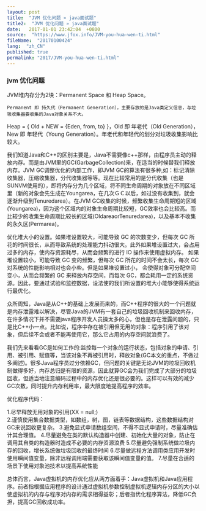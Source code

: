```yaml
---
layout: post
title:  "JVM 优化问题 » java面试题"
title2:  "JVM 优化问题 » java面试题"
date:   2017-01-01 23:42:04  +0800
source:  "https://www.jfox.info/JVM-you-hua-wen-ti.html"
fileName:  "20170100424"
lang:  "zh_CN"
published: true
permalink: "2017/JVM-you-hua-wen-ti.html"
---
```




### jvm 优化问题

JVM堆内存分为2块：Permanent Space 和 Heap Space。

    Permanent 即 持久代（Permanent Generation），主要存放的是Java类定义信息，与垃圾收集器要收集的Java对象关系不大。
Heap = { Old + NEW = {Eden, from, to} }，Old 即 年老代（Old Generation），New 即 年轻代（Young Generation）。年老代和年轻代的划分对垃圾收集影响比较大。

我们知道Java和C++的区别主要是，Java不需要像c++那样，由程序员主动的释放内存。而是由JVM里的GC(GarbageCollection)来，在适当的时候替我们释放内存。JVM GC调整优化的内部工作，即JVM GC的算法有很多种,如：标记清除收集器，压缩收集器，分代收集器等等。现在比较常用的是分代收集（也是SUNVM使用的），即将内存分为几个区域，将不同生命周期的对象放在不同区域里（新的对象会先生成在Youngarea，在几次ＧＣ以后，如过没有收集到，就会逐渐升级到Tenuredarea）。在JVM GC收集的时候，频繁收集生命周期短的区域(Youngarea)，因为这个区域内的对象生命周期比较短，GC效率也会比较高。而比较少的收集生命周期比较长的区域(OldareaorTenuredarea)，以及基本不收集的永久区(Permarea)。

优化堆大小的设置。如果堆设置较大，可能导致 GC 的次数变少，但每次 GC 所花的时间很长，从而导致系统的处理能力抖动很大。此外如果堆设置过大，会占用过多的内存，使内存资源耗尽，从而会频繁的进行 IO 操作来使用虚拟内存。 如果堆设置较小，可能导致 GC 变的频繁，但每次 GC 所花的时间不会太长，每次 GC 对系统的性能影响相对也会小些。但是如果堆设置过小， 会使得对象可分配空间变小，从而会频繁的 GC 来释放内存空间，而每次 GC，都会耗用一定的系统资源。因此，要通过试验和监控数据，设法使的我们所设置的堆大小能够使得系统运行最优化。

众所周知，Java是从C++的基础上发展而来的，而C++程序的很大的一个问题就是内存泄露难以解决，尽管Java的JVM有一套自己的垃圾回收机制来回收内存，在许多情况下并不需要java程序开发人员操太多的心，但也是存在泄露问题的，只是比C++小一点。比如说，程序中存在被引用但无用的对象：程序引用了该对象，但后续不会或者不能再使用它，那么它占用的内存空间就浪费了。

我们先来看看GC是如何工作的:监控每一个对象的运行状态，包括对象的申请、引用、被引用、赋值等，当该对象不再被引用时，释放对象(GC本文的重点，不做过多阐述)。很多Java程序员过分依赖GC，但问题的关键是无论JVM的垃圾回收机制做得多好，内存总归是有限的资源，因此就算GC会为我们完成了大部分的垃圾回收，但适当地注意编码过程中的内存优化还是很必要的。这样可以有效的减少GC次数，同时提升内存利用率，最大限度地提高程序的效率。

优化程序代码：

1.尽早释放无用对象的引用(XX = null;)   
2.谨慎使用集合数据类型，如数组，树，图，链表等数据结构，这些数据结构对GC来说回收更复杂。
3.避免显式申请数组空间，不得不显式申请时，尽量准确估计其合理值。
4.尽量避免在类的默认构造器中创建、初始化大量的对象，防止在调用其自类的构造器时造成不必要的内存资源浪费
5.尽量避免强制系统做垃圾内存的回收，增长系统做垃圾回收的最终时间
6.尽量做远程方法调用类应用开发时使用瞬间值变量，除非远程调用端需要获取该瞬间值变量的值。
7.尽量在合适的场景下使用对象池技术以提高系统性能

总体而言，Java虚拟机的内存优化应从两方面着手：Java虚拟机和Java应用程序。前者指根据应用程序的设计通过虚拟机参数控制虚拟机逻辑内存分区的大小以使虚拟机的内存与程序对内存的需求相得益彰；后者指优化程序算法，降低GC负担，提高GC回收成功率。

